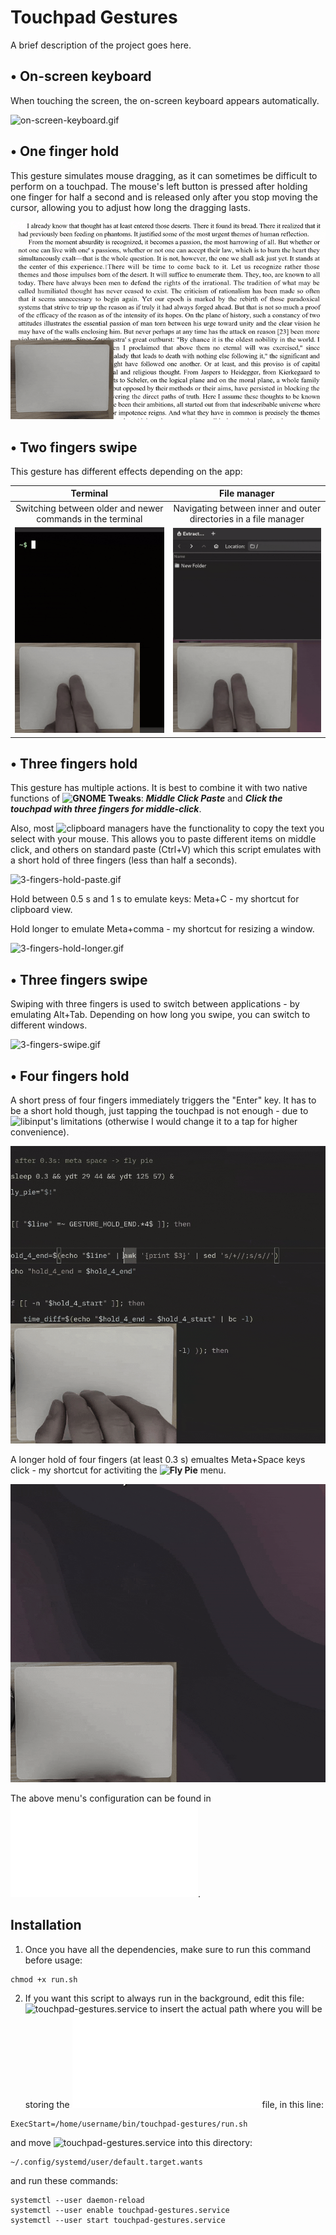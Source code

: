 # Touchpad Gestures

A brief description of the project goes here.


## • On-screen keyboard

When touching the screen, the on-screen keyboard appears automatically.

![on-screen-keyboard.gif](gif/on-screen-keyboard.gif)


## • One finger hold

This gesture simulates mouse dragging, as it can sometimes be difficult to perform on a touchpad. The mouse's left button is pressed after holding one finger for half a second and is released only after you stop moving the cursor, allowing you to adjust how long the dragging lasts.

![1-finger-hold.gif](gif/1-finger-hold.gif)


## • Two fingers swipe

This gesture has different effects depending on the app:

| **Terminal** | **File manager** | 
| ------------------------------------------------------------ | --------------------------------------------------------------- |
| <div align="center">Switching between older and newer commands in the terminal</div> | <div align="center">Navigating between inner and outer directories in a file manager</div> |
| ![2-fingers-swipe-termina==l.gif](gif/2-fingers-swipe-terminal.gif) | ![2-fingers-swipe-navigation.gif](gif/2-fingers-swipe-navigation.gif) |


## • Three fingers hold

This gesture has multiple actions. It is best to combine it with two native functions of **![GNOME Tweaks](https://gitlab.gnome.org/GNOME/gnome-tweaks)**: ***Middle Click Paste*** and ***Click the touchpad with three fingers for middle-click***.

Also, most ![clipboard managers](https://github.com/SUPERCILEX/gnome-clipboard-history) have the functionality to copy the text you select with your mouse. This allows you to paste different items on middle click, and others on standard paste (Ctrl+V) which this script emulates with a short hold of three fingers (less than half a seconds).

![3-fingers-hold-paste.gif](gif/3-fingers-hold-paste.gif)

Hold between 0.5 s and 1 s to emulate keys: Meta+C - my shortcut for clipboard view.

Hold longer to emulate Meta+comma - my shortcut for resizing a window.

![3-fingers-hold-longer.gif](gif/3-fingers-hold-longer.gif)


## • Three fingers swipe

Swiping with three fingers is used to switch between applications - by emulating Alt+Tab. Depending on how long you swipe, you can switch to different windows.

![3-fingers-swipe.gif](gif/3-fingers-swipe.gif)


## • Four fingers hold

A short press of four fingers immediately triggers the "Enter" key. It has to be a short hold though, just tapping the touchpad is not enough - due to ![libinput](https://wiki.archlinux.org/title/Libinput)'s limitations (otherwise I would change it to a tap for higher convenience).

![4-fingers-hold-enter.gif](gif/4-fingers-hold-enter.gif)

A longer hold of four fingers (at least 0.3 s) emualtes Meta+Space keys click - my shortcut for activiting the **![Fly Pie](https://extensions.gnome.org/extension/3433/fly-pie/)** menu.

![4-fingers-hold-flypie.gif](gif/4-fingers-hold-flypie.gif)

The above menu's configuration can be found in ![this file](fly-pie.json). 


## Installation

1. Once you have all the dependencies, make sure to run this command before usage:
```
chmod +x run.sh
```

2. If you want this script to always run in the background, edit this file: ![touchpad-gestures.service](touchpad-gestures.service) to insert the actual path where you will be storing the ![run.sh](run.sh) file, in this line:
```
ExecStart=/home/username/bin/touchpad-gestures/run.sh
```
and move ![touchpad-gestures.service](touchpad-gestures.service) into this directory:
```
~/.config/systemd/user/default.target.wants
```
and run these commands:
```
systemctl --user daemon-reload
systemctl --user enable touchpad-gestures.service
systemctl --user start touchpad-gestures.service
```
```specific gesture behavior.

